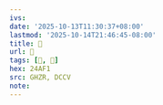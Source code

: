 ```yaml
---
ivs:
date: '2025-10-13T11:30:37+08:00'
lastmod: '2025-10-14T21:46:45-08:00'
title: 󰦠
url: 󰦠
tags: [𤫱, 𤫱]
hex: 24AF1
src: GHZR, DCCV
note:
---
```


